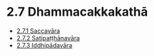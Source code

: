 # 2.7 Dhammacakkakathā

* [2.7.1 Saccavāra](2.7/2.7.1.md)
* [2.7.2 Satipaṭṭhānavāra](2.7/2.7.2.md)
* [2.7.3 Iddhipādavāra](2.7/2.7.3.md)
